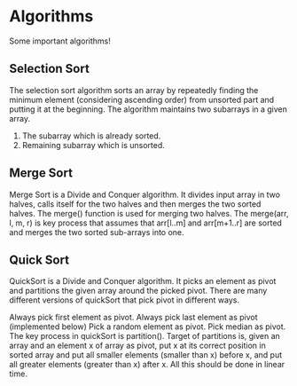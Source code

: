 # Algorithms
Some important algorithms!

## Selection Sort
The selection sort algorithm sorts an array by repeatedly finding the minimum element (considering ascending order) from unsorted part and putting it at the beginning. The algorithm maintains two subarrays in a given array.

1) The subarray which is already sorted.
2) Remaining subarray which is unsorted.

## Merge Sort
Merge Sort is a Divide and Conquer algorithm. It divides input array in two halves, calls itself for the two halves and then merges the two sorted halves. The merge() function is used for merging two halves. The merge(arr, l, m, r) is key process that assumes that arr[l..m] and arr[m+1..r] are sorted and merges the two sorted sub-arrays into one. 

## Quick Sort
QuickSort is a Divide and Conquer algorithm. It picks an element as pivot and partitions the given array around the picked pivot. There are many different versions of quickSort that pick pivot in different ways.

Always pick first element as pivot.
Always pick last element as pivot (implemented below)
Pick a random element as pivot.
Pick median as pivot.
The key process in quickSort is partition(). Target of partitions is, given an array and an element x of array as pivot, put x at its correct position in sorted array and put all smaller elements (smaller than x) before x, and put all greater elements (greater than x) after x. All this should be done in linear time.
